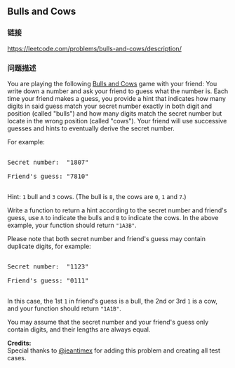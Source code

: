 ## Bulls and Cows  
### 链接  
https://leetcode.com/problems/bulls-and-cows/description/  
### 问题描述
You are playing the following [Bulls and Cows](https://en.wikipedia.org/wiki/Bulls_and_Cows) game with your friend: You write down a number and ask your friend to guess what the number is. Each time your friend makes a guess, you provide a hint that indicates how many digits in said guess match your secret number exactly in both digit and position (called "bulls") and how many digits match the secret number but locate in the wrong position (called "cows"). Your friend will use successive guesses and hints to eventually derive the secret number.


For example:
<pre>
Secret number:  "1807"
Friend's guess: "7810"
</pre>
Hint: `1` bull and `3` cows. (The bull is `8`, the cows are `0`, `1` and `7`.)


Write a function to return a hint according to the secret number and friend's guess, use `A` to indicate the bulls and `B` to indicate the cows. In the above example, your function should return `"1A3B"`. 

Please note that both secret number and friend's guess may contain duplicate digits, for example:
<pre>
Secret number:  "1123"
Friend's guess: "0111"
</pre>
In this case, the 1st `1` in friend's guess is a bull, the 2nd or 3rd `1` is a cow, and your function should return `"1A1B"`.


You may assume that the secret number and your friend's guess only contain digits, and their lengths are always equal.

**Credits:**<br />Special thanks to [@jeantimex](https://leetcode.com/discuss/user/jeantimex) for adding this problem and creating all test cases.
